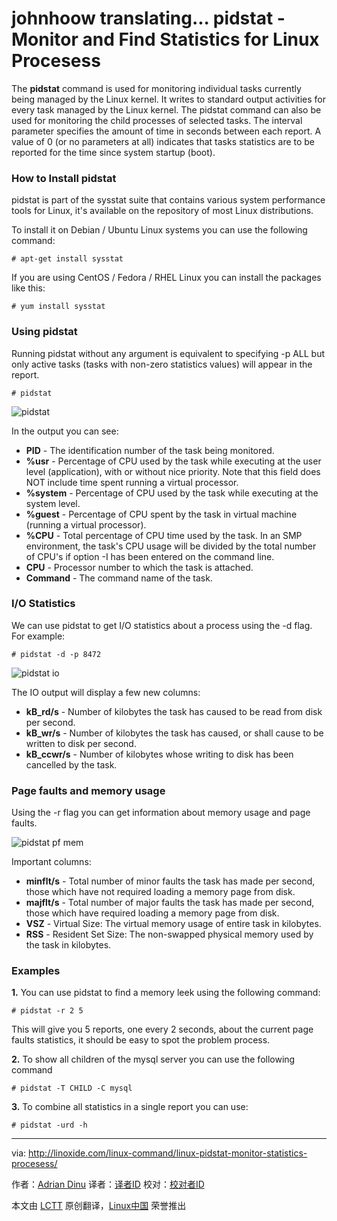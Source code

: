 johnhoow translating...
pidstat - Monitor and Find Statistics for Linux Procesess
================================================================================
The **pidstat** command is used for monitoring individual tasks currently being managed by the Linux kernel. It writes to standard output activities for every task managed by the Linux kernel. The pidstat command can also be used for monitoring the child processes of selected tasks. The interval parameter specifies the amount of time in seconds between each report. A value of 0 (or no parameters at all) indicates that tasks statistics are to be reported for the time since system startup (boot).

### How to Install pidstat ###

pidstat is part of the sysstat suite that contains various system performance tools for Linux, it's available on the repository of most Linux distributions.

To install it on Debian / Ubuntu Linux systems you can use the following command:

    # apt-get install sysstat

If you are using CentOS / Fedora / RHEL Linux you can install the packages like this:

    # yum install sysstat

### Using pidstat ###

Running pidstat without any argument is equivalent to specifying -p ALL but only active tasks (tasks with non-zero statistics values) will appear in the report.

    # pidstat

![pidstat](http://blog.linoxide.com/wp-content/uploads/2014/09/pidstat.jpg)

In the output you can see:

- **PID** - The identification number of the task being monitored.
- **%usr** - Percentage of CPU used by the task while executing at the user level (application), with or without nice priority. Note that this field does NOT include time spent running a virtual processor.
- **%system** - Percentage of CPU used by the task while executing at the system level.
- **%guest** - Percentage of CPU spent by the task in virtual machine (running a virtual processor).
- **%CPU** - Total percentage of CPU time used by the task. In an SMP environment, the task's CPU usage will be divided by the total number of CPU's if option -I has been entered on the command line.
- **CPU** - Processor number to which the task is attached.
- **Command** - The command name of the task.

### I/O Statistics ###

We can use pidstat to get I/O statistics about a process using the -d flag. For example:

    # pidstat -d -p 8472

![pidstat io](http://blog.linoxide.com/wp-content/uploads/2014/09/pidstat-io.jpg)

The IO output will display a few new columns:

- **kB_rd/s** - Number of kilobytes the task has caused to be read from disk per second.
- **kB_wr/s** - Number of kilobytes the task has caused, or shall cause to be written to disk per second.
- **kB_ccwr/s** - Number of kilobytes whose writing to disk has been cancelled by the task.

### Page faults and memory usage ###

Using the -r flag you can get information about memory usage and page faults.

![pidstat pf mem](http://blog.linoxide.com/wp-content/uploads/2014/09/pidstat-pfmem.jpg)

Important columns:

- **minflt/s** - Total number of minor faults the task has made per second, those which have not required loading a memory page from disk.
- **majflt/s** - Total number of major faults the task has made per second, those which have required loading a memory page from disk.
- **VSZ** - Virtual Size: The virtual memory usage of entire task in kilobytes.
- **RSS** - Resident Set Size: The non-swapped physical memory used by the task in kilobytes.

### Examples ###

**1.** You can use pidstat to find a memory leek using the following command:

    # pidstat -r 2 5

This will give you 5 reports, one every 2 seconds, about the current page faults statistics, it should be easy to spot the problem process.

**2.** To show all children of the mysql server you can use the following command

    # pidstat -T CHILD -C mysql

**3.** To combine all statistics in a single report you can use:

    # pidstat -urd -h

--------------------------------------------------------------------------------

via: http://linoxide.com/linux-command/linux-pidstat-monitor-statistics-procesess/

作者：[Adrian Dinu][a]
译者：[译者ID](https://github.com/译者ID)
校对：[校对者ID](https://github.com/校对者ID)

本文由 [LCTT](https://github.com/LCTT/TranslateProject) 原创翻译，[Linux中国](http://linux.cn/) 荣誉推出

[a]:http://linoxide.com/author/adriand/
